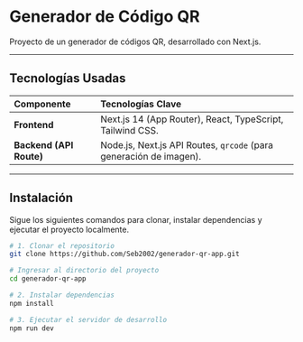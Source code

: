 # Generador de Código QR

Proyecto de un generador de códigos QR, desarrollado con Next.js.

---

## Tecnologías Usadas


| Componente | Tecnologías Clave |
| :--- | :--- |
| **Frontend** | Next.js 14 (App Router), React, TypeScript, Tailwind CSS. |
| **Backend (API Route)** | Node.js, Next.js API Routes, `qrcode` (para generación de imagen). |

---

## Instalación

Sigue los siguientes comandos para clonar, instalar dependencias y ejecutar el proyecto localmente.

```bash
# 1. Clonar el repositorio
git clone https://github.com/Seb2002/generador-qr-app.git

# Ingresar al directorio del proyecto
cd generador-qr-app

# 2. Instalar dependencias
npm install

# 3. Ejecutar el servidor de desarrollo
npm run dev
